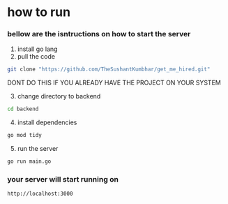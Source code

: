 # how to run

### bellow are the isntructions on how to start the server

1. install go lang
2. pull the code

```bash
git clone "https://github.com/TheSushantKumbhar/get_me_hired.git"
```

DONT DO THIS IF YOU ALREADY HAVE THE PROJECT ON YOUR SYSTEM

3. change directory to backend

```bash
cd backend
```

4. install dependencies

```bash
go mod tidy
```

5. run the server

```bash
go run main.go
```

### your server will start running on

`http://localhost:3000`
